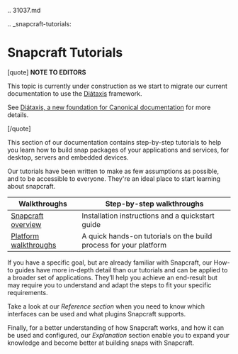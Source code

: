 .. 31037.md

.. _snapcraft-tutorials:

# Snapcraft Tutorials

[quote]
 **NOTE TO EDITORS** 

This topic is currently under construction as we start to migrate our current documentation to use the [Diátaxis](https://diataxis.fr/) framework.

See [ Diátaxis, a new foundation for Canonical documentation](https://ubuntu.com/blog/diataxis-a-new-foundation-for-canonical-documentation) for more details.

[/quote]

This section of our documentation contains step-by-step tutorials to help you learn how to build snap packages of your applications and services, for desktop, servers and embedded devices.

Our tutorials have been written to make as few assumptions as possible, and to be accessible to everyone. They're an ideal place to start learning about snapcraft.

| Walkthroughs | Step-by-step walkthroughs |
|--|--|
| [Snapcraft overview](snapcraft-overview.md) | Installation instructions and a quickstart guide |
| [Platform walkthroughs](creating-a-snap.md) | A quick hands-on tutorials on the build process for your platform |

If you have a specific goal, but are already familiar with Snapcraft, our How-to guides have more in-depth detail than our tutorials and can be applied to a broader set of applications. They’ll help you achieve an end-result but may require you to understand and adapt the steps to fit your specific requirements.

Take a look at our *Reference section* when you need to know which interfaces can be used and what plugins Snapcraft supports.

Finally, for a better understanding of how Snapcraft works, and how it can be used and configured, our *Explanation* section enable you to expand your knowledge and become better at building snaps with Snapcraft.